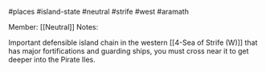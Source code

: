 #places #island-state  #neutral #strife #west #aramath 

Member: [[Neutral]]
Notes:

Important defensible island chain in the western [[4-Sea of Strife (W)]] that has major fortifications and guarding ships, you must cross near it to get deeper into the Pirate Iles.